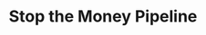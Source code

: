 ---
title: Stop the Money Pipeline
url: 'https://www.stopthemoneypipeline.com/'
categories:
  - ee42a632-ac6a-4f89-802a-8111cf674d4c
tags:
  - career
  - jobs
  - developers
description: >-
  Banks, insurance companies, and asset managers are funding, insuring and
  investing in the climate crisis. Stopping this money pipeline is one of the
  most important ways we can address the climate emergency.
image: null
blueprint: action

---